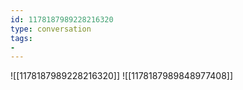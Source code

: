 ```yaml
---
id: 1178187989228216320
type: conversation
tags:
- 
---
```

![[1178187989228216320]]
![[1178187989848977408]]

